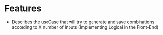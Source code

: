 # Features

- Describes the useCase that will try to generate and save combinations according to X number of inputs (Implementing Logical in the Front-End)
